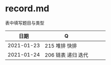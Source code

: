 # record.md

表中填写题目与类型

| 日期     | Q               |            |            |            |
|----------|-----------------|------------|------------|------------|
|2021-01-23|215 堆排 快排     |            |            |            |
|2021-01-24|206 链表 递归 迭代 |            |            |            |
